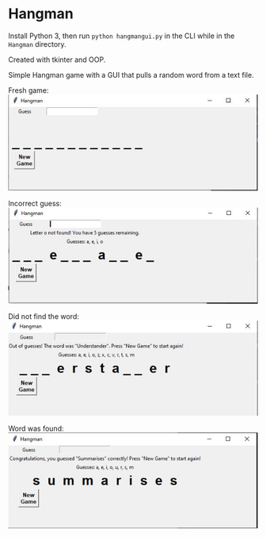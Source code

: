 # Hangman
Install Python 3, then run <code>python hangmangui.py</code> in the CLI while in the <code>Hangman</code> directory.

Created with tkinter and OOP.

Simple Hangman game with a GUI that pulls a random word from a text file.

Fresh game:<br/>
![New game](images/GUI_newgame.JPG)

Incorrect guess:<br/>
![Wrong letter](images/GUI_wrongletter.JPG)

Did not find the word:<br/>
![Wrong word](images/GUI_wrongword.JPG)

Word was found:<br/>
![Success](images/GUI.JPG)

